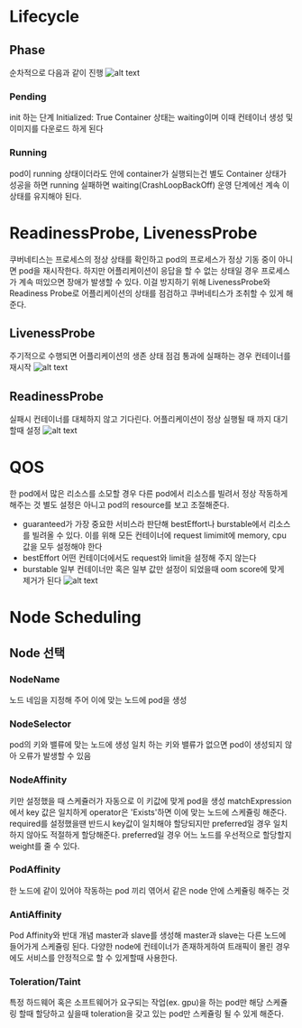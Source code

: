 # Lifecycle

## Phase
순차적으로 다음과 같이 진행
![alt text](https://static.packt-cdn.com/products/9781788834759/graphics/215ab89b-ed5d-4858-b4d7-b358adb6d0d6.png)

### Pending
init 하는 단계
Initialized: True
Container 상태는 waiting이며 이때 컨테이너 생성 및 이미지를 다운로드 하게 된다

### Running
pod이 running 상태이더라도 안에 container가 실행되는건 별도
Container 상태가 성공을 하면 running 실패하면 waiting(CrashLoopBackOff)
운영 단계에선 계속 이 상태를 유지해야 된다.



# ReadinessProbe, LivenessProbe
쿠버네티스는 프로세스의 정상 상태를 확인하고 pod의 프로세스가 정상 기동 중이 아니면 pod을 재시작한다.
하지만 어플리케이션이 응답을 할 수 없는 상태일 경우 프로세스가 계속 떠있으면 장애가 발생할 수 있다.
이걸 방지하기 위해 LivenessProbe와 Readiness Probe로 어플리케이션의 상태를 점검하고 쿠버네티스가 조취할 수 있게 해준다.

## LivenessProbe
주기적으로 수행되면 어플리케이션의 생존 상태 점검
통과에 실패하는 경우 컨테이너를 재시작
![alt text](https://t1.daumcdn.net/cfile/tistory/99621F3D5B2FA1AE1D)

## ReadinessProbe
실패시 컨테이너를 대체하지 않고 기다린다.
어플리케이션이 정상 실행될 때 까지 대기할때 설정
![alt text](https://miro.medium.com/max/1400/0*J_K_oFbZesKVMoDY.gif)



# QOS
한 pod에서 많은 리소스를 소모할 경우 다른 pod에서 리소스를 빌려서 정상 작동하게 해주는 것
별도 설정은 아니고 pod의 resource를 보고 조절해준다.
* guaranteed가 가장 중요한 서비스라 판단해 bestEffort나 burstable에서 리소스를 빌려올 수 있다. 이를 위해 모든 컨테이너에 request limimit에 memory, cpu 값을 모두 설정해야 한다
* bestEffort 어떤 컨테이더에서도 request와 limit을 설정해 주지 않는다
* burstable 일부 컨테이너만 혹은 일부 값만 설정이 되었을때 oom score에 맞게 제거가 된다
![alt text](https://miro.medium.com/max/883/1*iGRP2cF86wMUWwztqQKi3A.png)



# Node Scheduling

## Node 선택

### NodeName
노드 네임을 지정해 주어 이에 맞는 노드에 pod을 생성

### NodeSelector
pod의 키와 밸류에 맞는 노드에 생성
일치 하는 키와 밸류가 없으면 pod이 생성되지 않아 오류가 발생할 수 있음

### NodeAffinity
키만 설정했을 때 스케쥴러가 자동으로 이 키값에 맞게 pod을 생성
matchExpression에서 key 값은 일치하게 operator은 'Exists'하면 이에 맞는 노드에 스케쥴링 해준다.
required를 설정했을땐 반드시 key값이 일치해야 할당되지만 preferred일 경우 일치하지 않아도 적절하게 할당해준다.
preferred일 경우 어느 노드를 우선적으로 할당할지 weight를 줄 수 있다.

### PodAffinity
한 노드에 같이 있어야 작동하는 pod 끼리 엮어서 같은 node 안에 스케쥴링 해주는 것

### AntiAffinity
Pod Affinity와 반대 개념 master과 slave를 생성해 master과 slave는 다른 노드에 들어가게 스케쥴링 된다.
다양한 node에 컨테이너가 존재하게하여 트래픽이 몰린 경우에도 서비스를 안정적으로 할 수 있게할때 사용한다.

### Toleration/Taint
특정 하드웨어 혹은 소프트웨어가 요구되는 작업(ex. gpu)을 하는 pod만 해당 스케쥴링 할때 할당하고 싶을때 toleration을 갖고 있는 pod만 스케쥴링 될 수 있게 해준다.